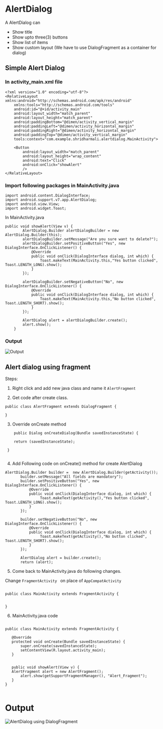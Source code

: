 # AlertDialog

A AlertDialog can

- Show title 
- Show upto three(3) buttons
- Show list of items
- Show custom layout (We have to use DialogFragment as a container for dialog)

## Simple Alert Dialog
### In  activity_main.xml file 

```
<?xml version="1.0" encoding="utf-8"?>
<RelativeLayout xmlns:android="http://schemas.android.com/apk/res/android"
    xmlns:tools="http://schemas.android.com/tools"
    android:id="@+id/activity_main"
    android:layout_width="match_parent"
    android:layout_height="match_parent"
    android:paddingBottom="@dimen/activity_vertical_margin"
    android:paddingLeft="@dimen/activity_horizontal_margin"
    android:paddingRight="@dimen/activity_horizontal_margin"
    android:paddingTop="@dimen/activity_vertical_margin"
    tools:context="com.example.shridharmali.alertdialog.MainActivity">

    <Button
        android:layout_width="match_parent"
        android:layout_height="wrap_content"
        android:text="Click"
        android:onClick="showAlert"
        />
</RelativeLayout>

```

### Import following packages in MainActivity.java

```
import android.content.DialogInterface;
import android.support.v7.app.AlertDialog;
import android.view.View;
import android.widget.Toast;
```


In MainActivity.java

```
public void showAlert(View v) {
        AlertDialog.Builder alertDialogBuilder = new AlertDialog.Builder(this);
        alertDialogBuilder.setMessage("Are you sure want to delete?");
        alertDialogBuilder.setPositiveButton("Yes", new DialogInterface.OnClickListener() {
            @Override
            public void onClick(DialogInterface dialog, int which) {
                Toast.makeText(MainActivity.this,"Yes button clicked", Toast.LENGTH_LONG).show();
            }
        });

        alertDialogBuilder.setNegativeButton("No", new DialogInterface.OnClickListener() {
            @Override
            public void onClick(DialogInterface dialog, int which) {
                Toast.makeText(MainActivity.this,"No button clicked", Toast.LENGTH_SHORT).show();
            }
        });

        AlertDialog alert = alertDialogBuilder.create();
        alert.show();
    }

```


### Output
![Output](https://github.com/shridharmalimca/iOSDev/blob/master/Android/step.png)


## Alert dialog using fragment

Steps:
1) Right click and add new java class and name it ``` AlertFragment ``` 

2) Get code after create class.

``` 
public class AlertFragment extends DialogFragment {

}

``` 

3) Override onCreate method

``` @Override
    public Dialog onCreateDialog(Bundle savedInstanceState) {
    
    return (savedInstanceState);
    
 }
    
```
 
 4) Add Following code on onCreate() method for create AlertDialog
 
 ```
 AlertDialog.Builder builder =  new AlertDialog.Builder(getActivity());
        builder.setMessage("All fields are mandatory");
        builder.setPositiveButton("Yes", new DialogInterface.OnClickListener() {
            @Override
            public void onClick(DialogInterface dialog, int which) {
                 Toast.makeText(getActivity(),"Yes button clicked", Toast.LENGTH_LONG).show();
            }
        });

        builder.setNegativeButton("No", new DialogInterface.OnClickListener() {
            @Override
            public void onClick(DialogInterface dialog, int which) {
                 Toast.makeText(getActivity(),"No button clicked", Toast.LENGTH_SHORT).show();
            }
        });

        AlertDialog alert = builder.create();
        return (alert);
 
 ```
 
 
 5) Come back to MainActivity.java do following changes. 
 
 Change ``` FragmentActivity  ``` on place of ``` AppCompatActivity ``` 
 
 ``` 

 public class MainActivity extends FragmentActivity {
 
 
 }
 
 ``` 
 
 6) MainActivity.java code 
 
 ```
 
 public class MainActivity extends FragmentActivity {

    @Override
    protected void onCreate(Bundle savedInstanceState) {
        super.onCreate(savedInstanceState);
        setContentView(R.layout.activity_main);
    }


    public void showAlert(View v) {
    AlertFragment alert = new AlertFragment();
        alert.show(getSupportFragmentManager(), "Alert_Fragment");
    }
}
 
 
 ```
 

# Output
![AlertDialog using DialogFragment]()


